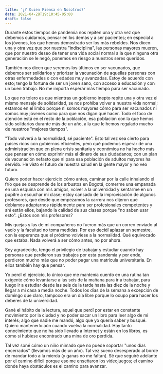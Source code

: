 ```yaml
---
title: '¿Y Quién Piensa en Nosotros?'
date: 2021-04-28T19:10:45-05:00
draft: false
---
```


Durante estos tiempos de pandemia nos repiten una y otra vez que debemos cuidarnos,
pensar en los demás y a ser pacientes; en especial a los jóvenes, los que hemos
demostrado ser los más rebeldes. Nos dicen una y otra vez que por nuestra "indisciplina",
las personas mayores mueren, que por nuestro deseo de tener una vida social normal
a la que ninguna otra generación se le negó, ponemos en riesgo a nuestros seres
queridos.

También nos dicen que seremos los últimos en ser vacunados, que debemos ser solidarios
y priorizar la vacunación de aquellas personas con otras enfermedades o con edades muy
avanzadas. Estoy de acuerdo con esto; tengo la fortuna de ser un joven sano, con acceso
a educación y con un buen trabajo. No me importa esperar más tiempo para ser vacunado.

Lo que no tolero es que mientras un gobierno inepto repite una y otra vez el mismo mensaje
de solidaridad, se nos prohíba volver a nuestra vida normal; estamos en el limbo porque ni
somos mayores cómo para ser vacunados ni somos muy jóvenes como para que nos digan qué hacer.
Todo el foco de atención está en el resto de la población, esa población con la que hemos
sido solidarios durante más de un año, a la que le hemos regalado mucho de nuestros "mejores tiempos".

"Todo volverá a la normalidad, sé paciente". Esto tal vez sea cierto para países ricos con
gobiernos eficientes, pero qué podemos esperar de una administración que en plena crisis
sanitaria y económica no ha hecho más que pensar en cómo exprimir más el dinero de sus ciudadanos;
con un plan de vacunación nefasto que ni para esa población de adultos mayores ha servido. He visto
el futuro de nuestra salud en la gente mayor y no veo futuro.

Quiero poder hacer ejercicio cómo antes, caminar por la calle inhalando el frío que se desprende
de los arbustos en Bogotá, comerme una empanada en una esquina con mis amigos, volver a la universidad y
sentarme en un pupitre a escuchar mi clase; estoy cansado de la improvisación de algunos profesores, que
desde que empezamos la carrera nos dijeron que debíamos adaptarnos rápidamente para ser profesionales
competentes y ahí están ellos, bajando la calidad de sus clases porque "no saben usar esto". ¿Estos son mis profesores?

Mis quejas y las de mi compañeros no fueron más que un correo enviado al vacío y la facultad no toma medidas.
Por eso decidí aplazar un semestre, con la esperanza que el próximo volviese a la normalidad. Qué equivocado que estaba. Nada volverá a ser cómo antes, no por ahora.

Soy agradecido, tengo el privilegio de trabajar y estudiar cuando hay personas que perdieron sus trabajos por esta
pandemia y por ende, perdieron mucho más que no poder pagar una matrícula universitaria. En ellos también hay que pensar.

Yo perdí el ejercicio, lo único que me mantenía cuerdo en una rutina tan exigente cómo levantarse a las seis de la
mañana para ir a trabajar, para luego ir a estudiar desde las seis de la tarde hasta las diez de la noche y llegar
a mi casa a media noche. Todos los días de la semana a excepción de domingo que claro, tampoco era un día libre porque
lo ocupo para hacer los deberes de la universidad.

Gané el hábito de la lectura, aquel que perdí por estar en constante movimiento por la ciudad y no poder sacar un libro
para leer algo de mi interés; algo que nadie me mandó, algo que yo quería saber y busqué. Quiero mantenerlo aún cuando
vuelva la normalidad. Hay tanto conocimiento que no ha sido llevado a Internet y están en los libros, es cómo si hubiese
encontrado una mina de oro perdida.

Tal vez soné cómo un niño mimado que no puede soportar "unos días encerrados" (llevamos más de un año). Tal vez sueno
desesperado al borde de mandar todo a la mierda (y ganas no me faltan). Sé que seguiré adelante por el camino difícil
porque eso me enseñaron los videojuegos; el camino donde haya obstáculos es el camino para avanzar.
